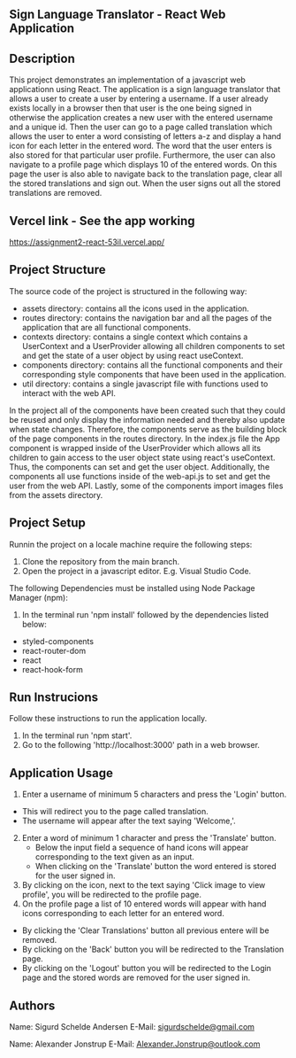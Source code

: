 ## Sign Language Translator - React Web Application

## Description
This project demonstrates an implementation of a javascript web applicationn using React. 
The application is a sign language translator that allows a user to create a user by entering a username. 
If a user already exists locally in a browser then that user is the one being signed in otherwise the application creates a new user with the entered username and a unique id.
Then the user can go to a page called translation which allows the user to enter a word consisting of letters a-z and display a hand icon for each letter in the entered word.
The word that the user enters is also stored for that particular user profile.
Furthermore, the user can also navigate to a profile page which displays 10 of the entered words. 
On this page the user is also able to navigate back to the translation page, clear all the stored translations and sign out. 
When the user signs out all the stored translations are removed.

## Vercel link - See the app working
https://assignment2-react-53il.vercel.app/

## Project Structure 
The source code of the project is structured in the following way:
 - assets directory: contains all the icons used in the application.
 - routes directory: contains the navigation bar and all the pages of the application that are all functional components.
 - contexts directory: contains a single context which contains a UserContext and a UserProvider allowing all children components to set and get the state of a user object by using react useContext.
 - components directory: contains all the functional components and their corresponding style components that have been used in the application.
 - util directory: contains a single javascript file with functions used to interact with the web API.

In the project all of the components have been created such that they could be reused and only display the information needed and thereby also update when state changes. 
Therefore, the components serve as the building block of the page components in the routes directory. In the index.js file the App component is wrapped inside of the UserProvider which allows all its children to gain access to the user object state using react's useContext. Thus, the components can set and get the user object. Additionally, the components all use functions inside of the web-api.js to set and get the user from the web API. Lastly, some of the components import images files from the assets directory.

## Project Setup
Runnin the project on a locale machine require the following steps:
1. Clone the repository from the main branch.
2. Open the project in a javascript editor. E.g. Visual Studio Code.

The following Dependencies must be installed using Node Package Manager (npm):
1. In the terminal run 'npm install' followed by the dependencies listed below:
 - styled-components
 - react-router-dom
 - react
 - react-hook-form

## Run Instrucions
Follow these instructions to run the application locally.
1. In the terminal run 'npm start'.
2. Go to the following 'http://localhost:3000' path in a web browser. 

## Application Usage
1. Enter a username of minimum 5 characters and press the 'Login' button. 
  - This will redirect you to the page called translation.
  - The username will appear after the text saying 'Welcome,'.
2. Enter a word of minimum 1 character and press the 'Translate' button.
   - Below the input field a sequence of hand icons will appear corresponding to the text given as an input.
   - When clicking on the 'Translate' button the word entered is stored for the user signed in.
3. By clicking on the icon, next to the text saying 'Click image to view profile', you will be redirected to the profile page.
4. On the profile page a list of 10 entered words will appear with hand icons corresponding to each letter for an entered word.
  - By clicking the 'Clear Translations' button all previous entere will be removed.
  - By clicking on the 'Back' button you will be redirected to the Translation page.
  - By clicking on the 'Logout' button you will be redirected to the Login page and the stored words are removed for the user signed in.

## Authors
Name: Sigurd Schelde Andersen
E-Mail: sigurdschelde@gmail.com

Name: Alexander Jonstrup
E-Mail: Alexander.Jonstrup@outlook.com

